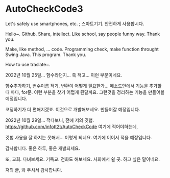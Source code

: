 # AutoCheckCode3

Let's safely use smartphones, etc. ; 스마트기기. 안전하게 사용합시다.


Hello~. Github. Share, intellect. Like school, say people funny way. Thank you.

Make, like method, ... code. Programming check, make function throught Swing Java. This program. Thank you.

How to use traslate~.

2022년 10월 25일... 함수라던지... 쭉 적고... 이런 부분이네요.

함수추가하기, 변수이름 적기. 변환이 어떻게 필요한가... 메소드안에서 기능을 추가할 때 마다, for문. 이런 부분을 찾기 어렵게 된달까요. 그런것을 정리하는 기능을 만들어볼 예정입니다.

코딩하기가 더 편해지겠죠. 이것으로 개발해보세요. 만들어갈 예정입니다.  


2022년 10월 29일... 적다보니, 전에 저의 깃헙.  https://github.com/infott2t/AutoCheckCode 여기에 적어야하는데, 

깃헙 사용을 잘 하지는 못해서... 이렇게 되네요. 여기에 이어서 적을 예정입니다.


감사합니다. 좋은 하루, 좋은 개발되세요.

또, 교회. 다녀보세요. 기독교. 전화도 해보세요. 사회에서 쉴 곳. 하고 싶은 말이네요.

저의 글, 봐 주셔서 감사합니다.
